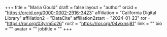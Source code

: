 +++ 
title = "Maria Gould" 
draft = false
layout = "author"
orcid =  "https://orcid.org/0000-0002-2916-3423"
affiliation = "California Digital Library"
affiliation2 = "DataCite"
affiliation2start = "2024-01-23"
ror = "https://ror.org/03yrm5c26"
ror2 = "https://ror.org/04wxnsj81"
link = ""
bio = ""
avatar = ""
jobtitle = ""
+++ 
